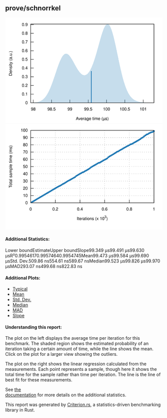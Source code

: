 ## prove/schnorrkel

[![PDF of Slope](pdf_small.svg)](pdf.svg)[![Regression](regression_small.svg)](regression.svg)

#### Additional Statistics:

Lower boundEstimateUpper boundSlope99.349 µs99.491 µs99.630 µsR²0.99546170.99574640.9954745Mean99.473 µs99.584 µs99.690 µsStd. Dev.509.86 ns554.61 ns589.67 nsMedian99.523 µs99.826 µs99.970 µsMAD293.07 ns499.68 ns822.83 ns

#### Additional Plots:

- [Typical](typical.svg)
- [Mean](mean.svg)
- [Std. Dev.](SD.svg)
- [Median](median.svg)
- [MAD](MAD.svg)
- [Slope](slope.svg)

#### Understanding this report:

The plot on the left displays the average time per iteration for this benchmark. The shaded region
shows the estimated probability of an iteration taking a certain amount of time, while the line
shows the mean. Click on the plot for a larger view showing the outliers.

The plot on the right shows the linear regression calculated from the measurements. Each point
represents a sample, though here it shows the total time for the sample rather than time per
iteration. The line is the line of best fit for these measurements.

See [the\
documentation](https://bheisler.github.io/criterion.rs/book/user_guide/command_line_output.md#additional-statistics) for more details on the additional statistics.

This report was generated by
[Criterion.rs](https://github.com/bheisler/criterion.rs), a statistics-driven benchmarking
library in Rust.

